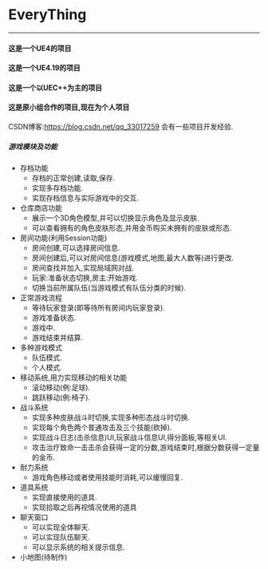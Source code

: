 # EveryThing

------

#### **这是一个UE4的项目**

#### **这是一个UE4.19的项目**

#### **这是一个以UEC++为主的项目**

#### **这是原小组合作的项目,现在为个人项目**

CSDN博客:https://blog.csdn.net/qq_33017259
会有一些项目开发经验.

##### **游戏模块及功能**

- 存档功能 
    - 存档的正常创建,读取,保存.
    - 实现多存档功能.
    - 实现存档信息与实际游戏中的交互.
- 仓库商店功能
    - 展示一个3D角色模型,并可以切换显示角色及显示皮肤.
    - 可以查看拥有的角色皮肤形态,并用金币购买未拥有的皮肤或形态.
- 房间功能(利用Session功能)
    - 房间创建,可以选择房间信息.
    - 房间创建后,可以对房间信息(游戏模式,地图,最大人数等)进行更改.
    - 房间查找并加入,实现局域网对战.
    - 玩家:准备状态切换,房主:开始游戏.
    - 切换当前所属队伍(当游戏模式有队伍分类的时候).
- 正常游戏流程
    - 等待玩家登录(即等待所有房间内玩家登录).
    - 游戏准备状态.
    - 游戏中.
    - 游戏结束并结算.
- 多种游戏模式
    - 队伍模式.
    - 个人模式.
- 移动系统,用力实现移动的相关功能
    - 滚动移动(例:足球).
    - 跳跃移动(例:椅子).
- 战斗系统
    - 实现多种皮肤战斗时切换,实现多种形态战斗时切换.
    - 实现每个角色两个普通攻击及三个技能(砍掉).
	- 实现战斗日志(击杀信息)UI,玩家战斗信息UI,得分面板,等相关UI.
	- 攻击治疗致命一击击杀会获得一定的分数,游戏结束时,根据分数获得一定量的金币.
- 耐力系统
    - 游戏角色移动或者使用技能时消耗,可以缓慢回复.
- 道具系统
	- 实现直接使用的道具.
	- 实现拾取之后再视情况使用的道具
- 聊天窗口
    - 可以实现全体聊天.
    - 可以实现队伍聊天.
    - 可以显示系统的相关提示信息.
- 小地图(待制作)